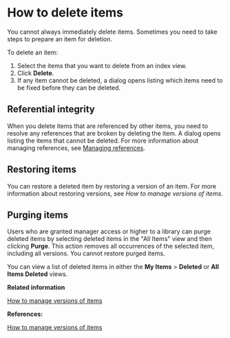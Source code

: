 # How to delete items 

You cannot always immediately delete items. Sometimes you need to take steps to prepare an item for deletion.

To delete an item:

1.  Select the items that you want to delete from an index view.
2.  Click **Delete**.
3.  If any item cannot be deleted, a dialog opens listing which items need to be fixed before they can be deleted.

## Referential integrity

When you delete items that are referenced by other items, you need to resolve any references that are broken by deleting the item. A dialog opens listing the items that cannot be deleted. For more information about managing references, see [Managing references](wcm_managing_references.md).

## Restoring items

You can restore a deleted item by restoring a version of an item. For more information about restoring versions, see *How to manage versions of items*.

## Purging items

Users who are granted manager access or higher to a library can purge deleted items by selecting deleted items in the "All Items" view and then clicking **Purge**. This action removes all occurrences of the selected item, including all versions. You cannot restore purged items.

You can view a list of deleted items in either the **My Items** \> **Deleted** or **All Items Deleted** views.

**Related information**  


[How to manage versions of items ](../panel_help/wcm_managing_versions.md)

**References:**  


[How to manage versions of items](wcm_managing_versions.md)


